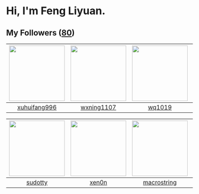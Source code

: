 # Hi, I'm Feng Liyuan.

## My Followers ([80](https://github.com/SunRunAway?tab=followers))

| <img src="https://avatars3.githubusercontent.com/u/50138288?v=4" width="150" height="150" /> | <img src="https://avatars0.githubusercontent.com/u/42286315?v=4" width="150" height="150" /> | <img src="https://avatars3.githubusercontent.com/u/9254545?v=4" width="150" height="150" /> | <img src="https://avatars3.githubusercontent.com/u/588162?v=4" width="150" height="150" /> |
| :------------------------------------------------------------------------------------------: | :------------------------------------------------------------------------------------------: | :-----------------------------------------------------------------------------------------: | :----------------------------------------------------------------------------------------: |
|                        [xuhuifang996](https://github.com/xuhuifang996)                       |                          [wxning1107](https://github.com/wxning1107)                         |                             [wq1019](https://github.com/wq1019)                             |                             [ylm201](https://github.com/ylm201)                            |

| <img src="https://avatars1.githubusercontent.com/u/4898483?v=4" width="150" height="150" /> | <img src="https://avatars2.githubusercontent.com/u/1175567?v=4" width="150" height="150" /> | <img src="https://avatars0.githubusercontent.com/u/35601156?v=4" width="150" height="150" /> | <img src="https://avatars2.githubusercontent.com/u/55519398?v=4" width="150" height="150" /> |
| :-----------------------------------------------------------------------------------------: | :-----------------------------------------------------------------------------------------: | :------------------------------------------------------------------------------------------: | :------------------------------------------------------------------------------------------: |
|                            [sudotty](https://github.com/sudotty)                            |                              [xen0n](https://github.com/xen0n)                              |                         [macrostring](https://github.com/macrostring)                        |                             [zeroggz](https://github.com/zeroggz)                            |